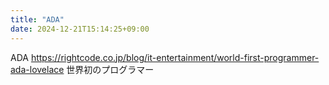 ```yaml
---
title: "ADA"
date: 2024-12-21T15:14:25+09:00
---
```

ADA
https://rightcode.co.jp/blog/it-entertainment/world-first-programmer-ada-lovelace
世界初のプログラマー
